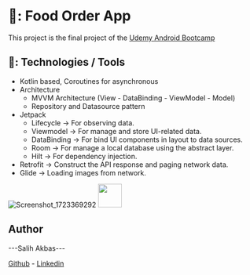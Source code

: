 # 🍟: Food Order App
This project is the final project of the [Udemy Android Bootcamp](https://www.udemy.com/course/android-bootcamp-program-kotlin/)

## 🚀: Technologies / Tools
- Kotlin based, Coroutines for asynchronous
- Architecture
  - MVVM Architecture (View - DataBinding - ViewModel - Model)
  - Repository and Datasource pattern
- Jetpack
  - Lifecycle -> For observing data.
  - Viewmodel -> For manage and store UI-related data.
  - DataBinding -> For bind UI components in layout to data sources.
  - Room -> For manage a local database using the abstract layer.
  - Hilt -> For dependency injection.
- Retrofit -> Construct the API response and paging network data.
- Glide -> Loading images from network.

![Screenshot_1723369292](https://github.com/user-attachments/assets/546be9f7-038f-4bd7-8a36-a2bed8ddf91d)
<img src="https://github.com/user-attachments/assets/546be9f7-038f-4bd7-8a36-a2bed8ddf91d" width="48">


## Author
---Salih Akbas---

[Github](https://github.com/salihakbass) - [Linkedin](https://www.linkedin.com/in/salihakbas/)


